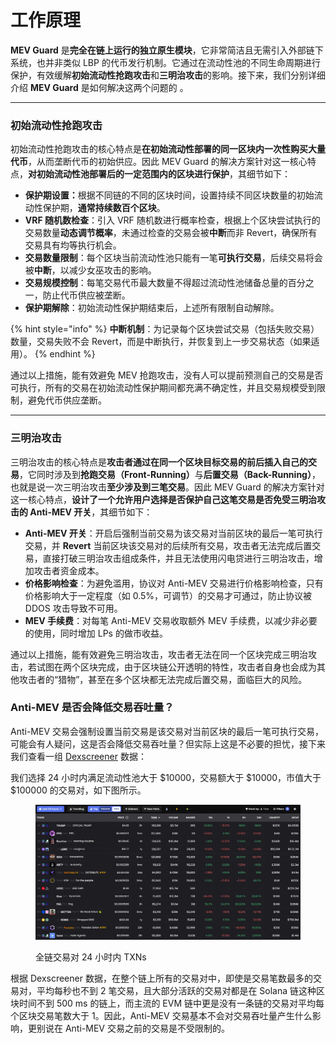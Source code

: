 # 工作原理

**MEV Guard** 是**完全在链上运行的独立原生模块**，它非常简洁且无需引入外部链下系统，也并非类似 LBP 的代币发行机制。它通过在流动性池的不同生命周期进行保护，有效缓解**初始流动性抢跑攻击**和**三明治攻击**的影响。接下来，我们分别详细介绍 **MEV Guard** 是如何解决这两个问题的 。

***

### **初始流动性抢跑攻击**

初始流动性抢跑攻击的核心特点是**在初始流动性部署的同一区块内一次性购买大量代币**，从而垄断代币的初始供应。因此 MEV Guard 的解决方案针对这一核心特点，**对初始流动性池部署后的一定范围内的区块进行保护**，其细节如下：

* **保护期设置：**&#x6839;据不同链的不同的区块时间，设置持续不同区块数量的初始流动性保护期，**通常持续数百个区块**。
* **VRF 随机数检查**：引入 VRF 随机数进行概率检查，根据上个区块尝试执行的交易数量**动态调节概率**，未通过检查的交易会被**中断**而非 Revert，确保所有交易具有均等执行机会。
* **交易数量限制**：每个区块当前流动性池只能有一笔**可执行交易**，后续交易将会被**中断**，以减少女巫攻击的影响。
* **交易规模控制**：每笔交易代币最大数量不得超过流动性池储备总量的百分之一，防止代币供应被垄断。
* **保护期解除**：初始流动性保护期结束后，上述所有限制自动解除。

{% hint style="info" %}
**中断机制**：为记录每个区块尝试交易（包括失败交易）数量，交易失败不会 Revert，而是中断执行，并恢复到上一步交易状态（如果适用）。
{% endhint %}

通过以上措施，能有效避免 MEV 抢跑攻击，没有人可以提前预测自己的交易是否可执行，所有的交易在初始流动性保护期间都充满不确定性，并且交易规模受到限制，避免代币供应垄断。

***

### **三明治攻击**

三明治攻击的核心特点是**攻击者通过在同一个区块目标交易的前后插入自己的交易**，它同时涉及到**抢跑交易（Front-Running）**&#x4E0E;**后置交易（Back-Running）**，也就是说一次三明治攻击**至少涉及到三笔交易**。因此 MEV Guard 的解决方案针对这一核心特点，**设计了一个允许用户选择是否保护自己这笔交易是否免受三明治攻击的 Anti-MEV 开关**，其细节如下：

* **Anti-MEV 开关**：开启后强制当前交易为该交易对当前区块的最后一笔可执行交易，并 **Revert** 当前区块该交易对的后续所有交易，攻击者无法完成后置交易，直接打破三明治攻击组成条件，并且无法使用闪电贷进行三明治攻击，增加攻击者资金成本。
* **价格影响检查**：为避免滥用，协议对 Anti-MEV 交易进行价格影响检查，只有价格影响大于一定程度（如 0.5%，可调节）的交易才可通过，防止协议被 DDOS 攻击导致不可用。
* **MEV 手续费**：对每笔 Anti-MEV 交易收取额外 MEV 手续费，以减少非必要的使用，同时增加 LPs 的做市收益。

通过以上措施，能有效避免三明治攻击，攻击者无法在同一个区块完成三明治攻击，若试图在两个区块完成，由于区块链公开透明的特性，攻击者自身也会成为其他攻击者的“猎物”，甚至在多个区块都无法完成后置交易，面临巨大的风险。

### **Anti-MEV 是否会降低交易吞吐量？**

Anti-MEV 交易会强制设置当前交易是该交易对当前区块的最后一笔可执行交易，可能会有人疑问，这是否会降低交易吞吐量？但实际上这是不必要的担忧，接下来我们查看一组 [Dexscreener](https://dexscreener.com/?rankBy=txns\&order=desc\&minLiq=20000\&minMarketCap=100000\&min24HVol=50000) 数据：

我们选择 24 小时内满足流动性池大于 $10000，交易额大于 $10000，市值大于 $100000 的交易对，如下图所示。

<figure><img src="../../.gitbook/assets/Dexscreener_24h.png" alt=""><figcaption><p>全链交易对 24 小时内 TXNs</p></figcaption></figure>

根据 Dexscreener 数据，在整个链上所有的交易对中，即使是交易笔数最多的交易对，平均每秒也不到 2 笔交易，且大部分活跃的交易对都是在 Solana 链这种区块时间不到 500 ms 的链上，而主流的 EVM 链中更是没有一条链的交易对平均每个区块交易笔数大于 1。因此，Anti-MEV 交易基本不会对交易吞吐量产生什么影响，更别说在 Anti-MEV 交易之前的交易是不受限制的。
